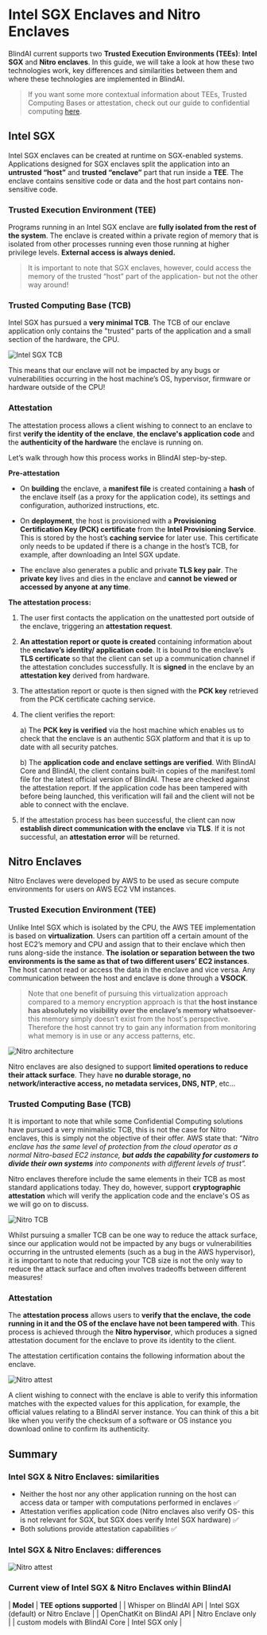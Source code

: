 # Intel SGX Enclaves and Nitro Enclaves

BlindAI current supports two **Trusted Execution Environments (TEEs)**: **Intel SGX** and **Nitro enclaves**. In this guide, we will take a look at how these two technologies work, key differences and similarities between them and where these technologies are implemented in BlindAI.

>If you want some more contextual information about TEEs, Trusted Computing Bases or attestation, check out our guide to confidential computing [here](../getting-started/confidential_computing.md).

## Intel SGX

Intel SGX enclaves can be created at runtime on SGX-enabled systems. Applications designed for SGX enclaves split the application into an **untrusted “host”** and **trusted “enclave”** part that run inside a **TEE**. The enclave contains sensitive code or data and the host part contains non-sensitive code.

### Trusted Execution Environment (TEE)

Programs running in an Intel SGX enclave are **fully isolated from the rest of the system**. The enclave is created within a private region of memory that is isolated from other processes running even those running at higher privilege levels. **External access is always denied.**

> It is important to note that SGX enclaves, however, could access the memory of the trusted “host” part of the application- but not the other way around!

### Trusted Computing Base (TCB)

Intel SGX has pursued a **very minimal TCB**. The TCB of our enclave application only contains the "trusted" parts of the application and a small section of the hardware, the CPU.

![Intel SGX TCB](../../assets/SGX_TCB.jpg)

This means that our enclave will not be impacted by any bugs or vulnerabilities occurring in the host machine’s OS, hypervisor, firmware or hardware outside of the CPU!

### Attestation

The attestation process allows a client wishing to connect to an enclave to first **verify the identity of the enclave**, **the enclave's application code** and the **authenticity of the hardware** the enclave is running on.

Let’s walk through how this process works in BlindAI step-by-step.

**Pre-attestation**

- On **building** the enclave, a **manifest file** is created containing a **hash** of the enclave itself (as a proxy for the application code), its settings and configuration, authorized instructions, etc.

- On **deployment**, the host is provisioned with a **Provisioning Certification Key (PCK) certificate** from the **Intel Provisioning Service**. This is stored by the host’s **caching service** for later use. This certificate only needs to be updated if there is a change in the host’s TCB, for example, after downloading an Intel SGX update.

- The enclave also generates a public and private **TLS key pair**. The **private key** lives and dies in the enclave and **cannot be viewed or accessed by anyone at any time**.

**The attestation process:**

1. The user first contacts the application on the unattested port outside of the enclave, triggering an **attestation request**.

2. **An attestation report or quote is created** containing information about the **enclave’s identity/ application code**. It is bound to the enclave’s **TLS certificate** so that the client can set up a communication channel if the attestation concludes successfully. It is **signed** in the enclave by an **attestation key** derived from hardware.

3. The attestation report or quote is then signed with the **PCK key** retrieved from the PCK certificate caching service.

4. The client verifies the report:

    a) The **PCK key is verified** via the host machine which enables us to check that the enclave is an authentic SGX platform and that it is up to date with all security patches.

    b) The **application code and enclave settings are verified**. With BlindAI Core and BlindAI, the client contains built-in copies of the manifest.toml file for the latest official version of BlindAI. These are checked against the attestation report. If the application code has been tampered with before being launched, this verification will fail and the client will not be able to connect with the enclave.

5. If the attestation process has been successful, the client can now **establish direct communication with the enclave** via **TLS**. If it is not successful, an **attestation error** will be returned. 

## Nitro Enclaves

Nitro Enclaves were developed by AWS to be used as secure compute environments for users on AWS EC2 VM instances.

### Trusted Execution Environment (TEE)

Unlike Intel SGX which is isolated by the CPU, the AWS TEE implementation is based on **virtualization**. Users can partition off a certain amount of the host EC2’s memory and CPU and assign that to their enclave which then runs along-side the instance. **The isolation or separation between the two environments is the same as that of two different users’ EC2 instances**. The host cannot read or access the data in the enclave and vice versa. Any communication between the host and enclave is done through a **VSOCK**.

> Note that one benefit of pursuing this virtualization approach compared to a memory encryption approach is that **the host instance has absolutely no visibility over the enclave’s memory whatsoever**- this memory simply doesn’t exist from the host's perspective. Therefore the host cannot try to gain any information from monitoring what memory is in use or any access patterns, etc.

![Nitro architecture](../../assets/nitro_arch.png)

Nitro enclaves are also designed to support **limited operations to reduce their attack surface**. They have **no durable storage, no network/interactive access, no metadata services, DNS, NTP**, etc… 

### Trusted Computing Base (TCB)

It is important to note that while some Confidential Computing solutions have pursued a very minimalistic TCB, this is not the case for Nitro enclaves, this is simply not the objective of their offer. AWS state that: *“Nitro enclave has the same level of protection from the cloud operator as a normal Nitro-based EC2 instance, **but adds the capability for customers to divide their own systems** into components with different levels of trust”.*

Nitro enclaves therefore include the same elements in their TCB as most standard applications today. They do, however, support **cryptographic attestation** which will verify the application code and the enclave's OS as we will go on to discuss.

![Nitro TCB](../../assets/nitro_TCB.jpg)

Whilst pursuing a smaller TCB can be one way to reduce the attack surface, since our application would not be impacted by any bugs or vulnerabilities occurring in the untrusted elements (such as a bug in the AWS hypervisor), it is important to note that reducing your TCB size is not the only way to reduce the attack surface and often involves tradeoffs between different measures!

### Attestation

The **attestation process** allows users to **verify that the enclave, the code running in it and the OS of the enclave have not been tampered with**. This process is achieved through the **Nitro hypervisor**, which produces a signed attestation document for the enclave to prove its identity to the client.

The attestation certification contains the following information about the enclave.

![Nitro attest](../../assets/nitro_attest.png)

A client wishing to connect with the enclave is able to verify this information matches with the expected values for this application, for example, the official values relating to a BlindAI server instance. You can think of this a bit like when you verify the checksum of a software or OS instance you download online to confirm its authenticity.

## Summary

### Intel SGX & Nitro Enclaves: similarities

- Neither the host nor any other application running on the host can access data or tamper with computations performed in enclaves ✅ 
- Attestation verifies application code (Nitro enclaves also verify OS- this is not relevant for SGX, but SGX does verify Intel SGX hardware) ✅ 
- Both solutions provide attestation capabilities ✅ 

### Intel SGX & Nitro Enclaves: differences

![Nitro attest](../../assets/differences_nitro_sgx.png)

### Current view of Intel SGX & Nitro Enclaves within BlindAI

| **Model**                       | **TEE options supported**            |
| Whisper on BlindAI API          | Intel SGX (default) or Nitro Enclave |
| OpenChatKit on BlindAI API      | Nitro Enclave only                   |
| custom models with BlindAI Core | Intel SGX only                       |